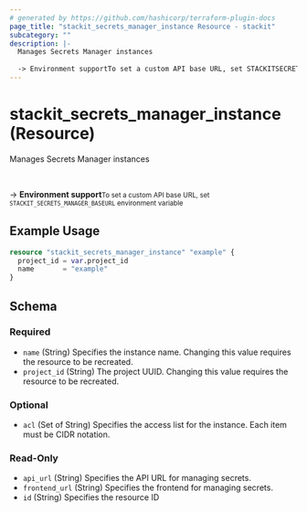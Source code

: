 ```yaml
---
# generated by https://github.com/hashicorp/terraform-plugin-docs
page_title: "stackit_secrets_manager_instance Resource - stackit"
subcategory: ""
description: |-
  Manages Secrets Manager instances
  
  -> Environment supportTo set a custom API base URL, set STACKITSECRETSMANAGER_BASEURL environment variable
---
```


# stackit_secrets_manager_instance (Resource)

Manages Secrets Manager instances

<br />

-> __Environment support__<small>To set a custom API base URL, set <code>STACKIT_SECRETS_MANAGER_BASEURL</code> environment variable </small>

## Example Usage

```terraform
resource "stackit_secrets_manager_instance" "example" {
  project_id = var.project_id
  name       = "example"
}
```

<!-- schema generated by tfplugindocs -->
## Schema

### Required

- `name` (String) Specifies the instance name. Changing this value requires the resource to be recreated.
- `project_id` (String) The project UUID. Changing this value requires the resource to be recreated.

### Optional

- `acl` (Set of String) Specifies the access list for the instance. Each item must be CIDR notation.

### Read-Only

- `api_url` (String) Specifies the API URL for managing secrets.
- `frontend_url` (String) Specifies the frontend for managing secrets.
- `id` (String) Specifies the resource ID


